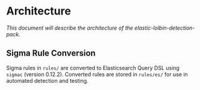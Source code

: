 # Architecture

_This document will describe the architecture of the elastic-lolbin-detection-pack._ 

## Sigma Rule Conversion

Sigma rules in `rules/` are converted to Elasticsearch Query DSL using `sigmac` (version 0.12.2). Converted rules are stored in `rules/es/` for use in automated detection and testing. 